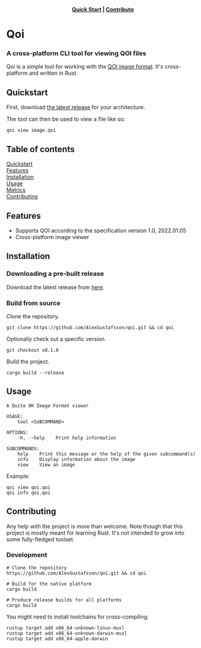 <p align="center">
  <strong><a href="#quickstart">Quick Start</a> | <a href="#contribute">Contribute</a> </strong>
</p>

# Qoi
### A cross-platform CLI tool for viewing QOI files

Qoi is a simple tool for working with the [QOI image format](https://qoiformat.org). It's cross-platform and written in Rust.

## Quickstart
<a name="quickstart"></a>

First, download [the latest release](https://github.com/AlexGustafsson/qoi/releases) for your architecture.

The tool can then be used to view a file like so:

```shell
qoi view image.qoi
```

## Table of contents

[Quickstart](#quickstart)<br/>
[Features](#features)<br />
[Installation](#installation)<br />
[Usage](#usage)<br />
[Metrics](#metrics)<br />
[Contributing](#contributing)

<a id="features"></a>
## Features

* Supports QOI according to the specification version 1.0, 2022.01.05
* Cross-platform image viewer

<a id="installation"></a>
## Installation

### Downloading a pre-built release

Download the latest release from [here](https://github.com/AlexGustafsson/qoi/releases).

### Build from source

Clone the repository.

```shell
git clone https://github.com/AlexGustafsson/qoi.git && cd qoi
```

Optionally check out a specific version.

```shell
git checkout v0.1.0
```

Build the project.

```shell
cargo build --release
```

## Usage
<a name="usage"></a>

```
A Quite OK Image Format viewer

USAGE:
    tool <SUBCOMMAND>

OPTIONS:
    -h, --help    Print help information

SUBCOMMANDS:
    help    Print this message or the help of the given subcommand(s)
    info    Display information about the image
    view    View an image
```

Example:

```shell
qoi view qoi.qoi
qoi info qoi.qoi
```

## Contributing
<a name="contributing"></a>

Any help with the project is more than welcome. Note though that this project is mostly meant for learning Rust. It's not intended to grow into some fully-fledged toolset.

### Development

```shell
# Clone the repository
https://github.com/AlexGustafsson/qoi.git && cd qoi

# Build for the native platform
cargo build

# Produce release builds for all platforms
cargo build
```

You might need to install toolchains for cross-compiling.

```shell
rustup target add x86_64-unknown-linux-musl
rustup target add x86_64-unknown-darwin-musl
rustup target add x86_64-apple-darwin
```
